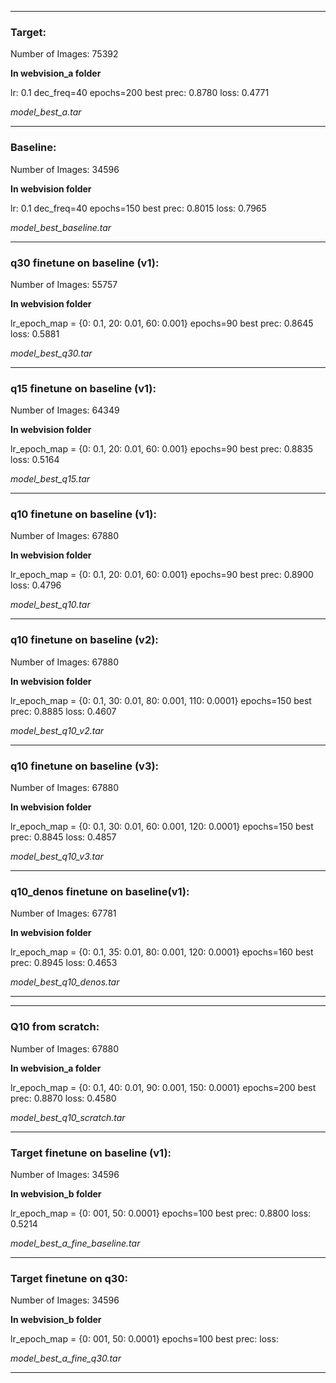 -----------------------
### Target:
Number of Images: 75392

**In webvision_a folder**

lr: 0.1
dec_freq=40
epochs=200
best prec: 0.8780
loss: 0.4771

*model_best_a.tar*

-----------------------

### Baseline:
Number of Images: 34596

**In webvision folder**

lr: 0.1
dec_freq=40
epochs=150
best prec: 0.8015
loss: 0.7965

*model_best_baseline.tar*

-----------------------
### q30 finetune on baseline (v1):
Number of Images: 55757

**In webvision folder**

lr_epoch_map = {0: 0.1, 20: 0.01, 60: 0.001}
epochs=90
best prec: 0.8645
loss: 0.5881

*model_best_q30.tar*

-----------------------
### q15 finetune on baseline (v1):
Number of Images: 64349

**In webvision folder**

lr_epoch_map = {0: 0.1, 20: 0.01, 60: 0.001}
epochs=90
best prec: 0.8835
loss: 0.5164

*model_best_q15.tar*

-----------------------
### q10 finetune on baseline (v1):
Number of Images: 67880

**In webvision folder**

lr_epoch_map = {0: 0.1, 20: 0.01, 60: 0.001}
epochs=90
best prec: 0.8900
loss: 0.4796

*model_best_q10.tar*

-----------------------
### q10 finetune on baseline (v2):
Number of Images: 67880

**In webvision folder**

lr_epoch_map = {0: 0.1, 30: 0.01, 80: 0.001, 110: 0.0001}
epochs=150
best prec: 0.8885
loss: 0.4607

*model_best_q10_v2.tar*


-----------------------
### q10 finetune on baseline (v3):
Number of Images: 67880

**In webvision folder**

lr_epoch_map = {0: 0.1, 30: 0.01, 60: 0.001, 120: 0.0001}
epochs=150
best prec: 0.8845
loss: 0.4857

*model_best_q10_v3.tar*

-----------------------
### q10_denos finetune on baseline(v1):
Number of Images: 67781

**In webvision folder**

lr_epoch_map = {0: 0.1, 35: 0.01, 80: 0.001, 120: 0.0001}
epochs=160
best prec: 0.8945
loss: 0.4653

*model_best_q10_denos.tar*

-----------------------

-----------------------




### Q10 from scratch:
Number of Images: 67880

**In webvision_a folder**

lr_epoch_map = {0: 0.1, 40: 0.01, 90: 0.001, 150: 0.0001}
epochs=200
best prec: 0.8870
loss: 0.4580

*model_best_q10_scratch.tar*

-----------------------
### Target finetune on baseline (v1):
Number of Images: 34596

**In webvision_b folder**

lr_epoch_map = {0: 001, 50: 0.0001}
epochs=100
best prec: 0.8800
loss: 0.5214

*model_best_a_fine_baseline.tar*

-----------------------
### Target finetune on q30:
Number of Images: 34596

**In webvision_b folder**

lr_epoch_map = {0: 001, 50: 0.0001}
epochs=100
best prec:
loss:

*model_best_a_fine_q30.tar*

-----------------------




